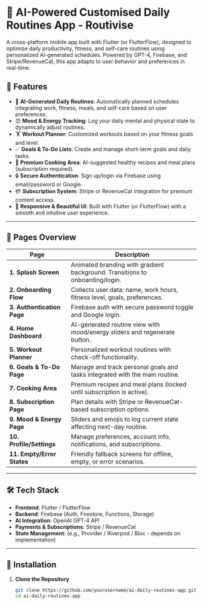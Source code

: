 # 🧠 AI-Powered Customised Daily Routines App - Routivise

A cross-platform mobile app built with Flutter (or FlutterFlow), designed to optimize daily productivity, fitness, and self-care routines using personalized AI-generated schedules. Powered by GPT-4, Firebase, and Stripe/RevenueCat, this app adapts to user behavior and preferences in real-time.

## 🚀 Features

- 📅 **AI-Generated Daily Routines**: Automatically planned schedules integrating work, fitness, meals, and self-care based on user preferences.
- 😊 **Mood & Energy Tracking**: Log your daily mental and physical state to dynamically adjust routines.
- 🏋️ **Workout Planner**: Customized workouts based on your fitness goals and level.
- ✅ **Goals & To-Do Lists**: Create and manage short-term goals and daily tasks.
- 🍳 **Premium Cooking Area**: AI-suggested healthy recipes and meal plans (subscription required).
- 🔒 **Secure Authentication**: Sign up/login via Firebase using email/password or Google.
- 💳 **Subscription System**: Stripe or RevenueCat integration for premium content access.
- 📱 **Responsive & Beautiful UI**: Built with Flutter (or FlutterFlow) with a smooth and intuitive user experience.

---

## 📲 Pages Overview

| Page                      | Description                                                                 |
|---------------------------|-----------------------------------------------------------------------------|
| **1. Splash Screen**       | Animated branding with gradient background. Transitions to onboarding/login. |
| **2. Onboarding Flow**     | Collects user data: name, work hours, fitness level, goals, preferences.     |
| **3. Authentication Page** | Firebase auth with secure password toggle and Google login.                 |
| **4. Home Dashboard**      | AI-generated routine view with mood/energy sliders and regenerate button.   |
| **5. Workout Planner**     | Personalized workout routines with check-off functionality.                 |
| **6. Goals & To-Do Page**  | Manage and track personal goals and tasks integrated with the main routine. |
| **7. Cooking Area**        | Premium recipes and meal plans (locked until subscription is active).       |
| **8. Subscription Page**   | Plan details with Stripe or RevenueCat-based subscription options.          |
| **9. Mood & Energy Page**  | Sliders and emojis to log current state affecting next-day routine.         |
| **10. Profile/Settings**   | Manage preferences, account info, notifications, and subscriptions.         |
| **11. Empty/Error States** | Friendly fallback screens for offline, empty, or error scenarios.           |

---

## 🛠️ Tech Stack

- **Frontend**: Flutter / FlutterFlow  
- **Backend**: Firebase (Auth, Firestore, Functions, Storage)  
- **AI Integration**: OpenAI GPT-4 API  
- **Payments & Subscriptions**: Stripe / RevenueCat  
- **State Management**: (e.g., Provider / Riverpod / Bloc - depends on implementation)

---

## 🔧 Installation

1. **Clone the Repository**
   ```bash
   git clone https://github.com/yourusername/ai-daily-routines-app.git
   cd ai-daily-routines-app
